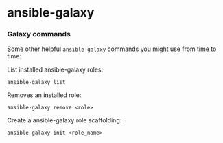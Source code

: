 # ansible-galaxy

### Galaxy commands

Some other helpful `ansible-galaxy` commands you might use from time to time:

List installed ansible-galaxy roles:
```
ansible-galaxy list
```

Removes an installed role:
```
ansible-galaxy remove <role>
```

Create a ansible-galaxy role scaffolding:
```
ansible-galaxy init <role_name>
```
